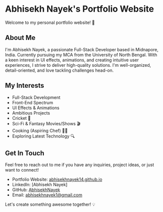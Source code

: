 # Abhisekh Nayek's Portfolio Website

Welcome to my personal portfolio website! 🚀

## About Me

I'm Abhisekh Nayek, a passionate Full-Stack Developer based in Midnapore, India. Currently pursuing my MCA from the University of North Bengal. With a keen interest in UI effects, animations, and creating intuitive user experiences, I strive to deliver high-quality solutions. I'm well-organized, detail-oriented, and love tackling challenges head-on.

## My Interests

- Full-Stack Development
- Front-End Spectrum
- UI Effects & Animations
- Ambitious Projects
- Cricket 🏏
- Sci-Fi & Fantasy Movies/Shows 🎬
- Cooking (Aspiring Chef) 👨‍🍳
- Exploring Latest Technology 🔍

## Get In Touch

Feel free to reach out to me if you have any inquiries, project ideas, or just want to connect!

- Portfolio Website: [abhisekhnayek14.github.io](https://abhisekhnayek.github.io/14/)
- LinkedIn: [Abhisekh Nayek]
- GitHub: [AbhisekhNayek](https://github.com/AbhisekhNayek)
- Email: [abhisekhnayek1@gmail.com](mailto:abhisekhnayek1@gmail.com)

Let's create something awesome together! 💡

